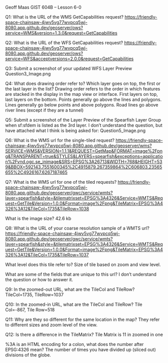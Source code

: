 Geoff Maas
GIST 604B – Lesson 6-0

Q1: What is the URL of the WMS GetCapabilities request?
https://friendly-space-chainsaw-4jwv5vg77wvpcq5wj-8080.app.github.dev/geoserver/ows?service=WMS&version=1.3.0&request=GetCapabilities

Q2: What is the URL of the WFS GetCapabilities request?
https://friendly-space-chainsaw-4jwv5vg77wvpcq5wj-8080.app.github.dev/geoserver/ows?service=WFS&acceptversions=2.0.0&request=GetCapabilities

Q3: Submit a screenshot of your updated WFS Layer Preview
Question3_Image.png 

Q4: What does drawing order refer to? Which layer goes on top, the first or the last layer in the list?
Drawing order refers to the order in which features are stacked in the display in the map view or interface.
First layers on top, last layers on the bottom.
Points generally go above the lines and polygons.
Lines generally go below points and above polygons.
Road lines go above river lines (except if they are a tunnel)

Q5: Submit a screenshot of the Layer Preview of the Spearfish Layer Group when sf:sfdem is listed as the 3rd layer.
I don’t understand the question, but have attached what I think is being asked for: Question5_Image.png 

Q6: What is the WMS url for the single-tiled request?
https://friendly-space-chainsaw-4jwv5vg77wvpcq5wj-8080.app.github.dev/geoserver/wms?SERVICE=WMS&VERSION=1.1.1&REQUEST=GetMap&FORMAT=image%2Fpng&TRANSPARENT=true&STYLES&LAYERS=spearfish&exceptions=application%2Fvnd.ogc.se_inimage&SRS=EPSG%3A26713&WIDTH=768&HEIGHT=539&BBOX=592143.7551600345%2C4915879.267359864%2C606803.23565655%2C4926167.6267187465

Q7: What is the WMS url for one of the tiled requests?
https://friendly-space-chainsaw-4jwv5vg77wvpcq5wj-8080.app.github.dev/geoserver/gwc/service/wmts?layer=spearfish&style=&tilematrixset=EPSG%3A4326&Service=WMTS&Request=GetTile&Version=1.0.0&Format=image%2Fpng&TileMatrix=EPSG%3A4326%3A12&TileCol=1735&TileRow=1038

What is the image size?
42.6 kb

Q8: What is the URL of your coarse resolution sample of a WMTS url?
https://friendly-space-chainsaw-4jwv5vg77wvpcq5wj-8080.app.github.dev/geoserver/gwc/service/wmts?layer=spearfish&style=&tilematrixset=EPSG%3A4326&Service=WMTS&Request=GetTile&Version=1.0.0&Format=image%2Fpng&TileMatrix=EPSG%3A4326%3A12&TileCol=1735&TileRow=1037

What level does this tile refer to?
Size of tile based on zoom and view level.

What are some of the fields that are unique to this url?
I don’t understand the question or how to answer it.

Q9: In the zoomed-out URL, what are the TileCol and TileRow?
TileCol=1735, TileRow=1037

Q10: In the zoomed-in URL, what are the TileCol and TileRow?
Tile Col=-867, Tile Row=518

Q11: Why are they so different for the same location in the map?
They refer to different sizes and zoom level of the view.

Q12: Is there a difference in the TileMatrix?
Tile Matrix is 11 in zoomed in one

%3A is an HTML encoding for a colon, what does the number after EPSG:4326 mean?
The number of times you have divided up (sliced out) divisions of the globe.
